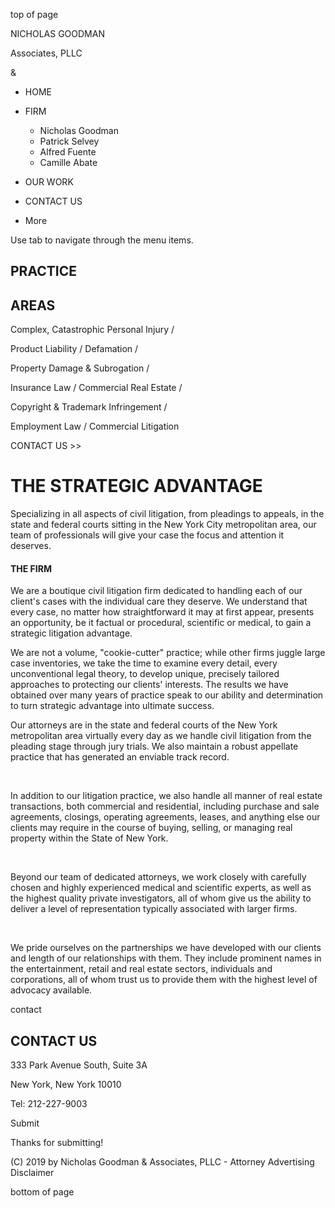 top of page

NICHOLAS GOODMAN

Associates, PLLC

&

  * HOME

  * FIRM

    * Nicholas Goodman
    * Patrick Selvey
    * Alfred Fuente
    * Camille Abate
  * OUR WORK

  * CONTACT US

  * More

Use tab to navigate through the menu items.

## PRACTICE

## AREAS

Complex, Catastrophic Personal Injury /

Product Liability /​ Defamation /

Property Damage & Subrogation ​/

Insurance Law / Commercial Real Estate /

Copyright & Trademark Infringement​ /

Employment Law / Commercial Litigation

CONTACT US >>

# THE STRATEGIC ADVANTAGE

Specializing in all aspects of civil litigation, from pleadings to appeals, in
the state and federal courts sitting in the New York City metropolitan area,
our team of professionals will give your case the focus and attention it
deserves.

#### THE FIRM



We are a boutique civil litigation firm dedicated to handling each of our
client's cases with the individual care they deserve. We understand that every
case, no matter how straightforward it may at first appear, presents an
opportunity, be it factual or procedural, scientific or medical, to gain a
strategic litigation advantage.



We are not a volume, "cookie-cutter" practice; while other firms juggle large
case inventories, we take the time to examine every detail, every
unconventional legal theory, to develop unique, precisely tailored approaches
to protecting our clients' interests. The results we have obtained over many
years of practice speak to our ability and determination to turn strategic
advantage into ultimate success.



Our attorneys are in the state and federal courts of the New York metropolitan
area virtually every day as we handle civil litigation from the pleading stage
through jury trials. We also maintain a robust appellate practice that has
generated an enviable track record.

​

In addition to our litigation practice, we also handle all manner of real
estate transactions, both commercial and residential, including purchase and
sale agreements, closings, operating agreements, leases, and anything else our
clients may require in the course of buying, selling, or managing real
property within the State of New York.

​

Beyond our team of dedicated attorneys, we work closely with carefully chosen
and highly experienced medical and scientific experts, as well as the highest
quality private investigators, all of whom give us the ability to deliver a
level of representation typically associated with larger firms.

​

We pride ourselves on the partnerships we have developed with our clients and
length of our relationships with them. They include prominent names in the
entertainment, retail and real estate sectors, individuals and corporations,
all of whom trust us to provide them with the highest level of advocacy
available.

contact

## CONTACT US

 ​​333 Park Avenue South, Suite 3A

New York, New York 10010

Tel: 212-227-9003

Submit

Thanks for submitting!

​​​​(C) 2019 by Nicholas Goodman & Associates, PLLC - Attorney Advertising
Disclaimer

bottom of page


